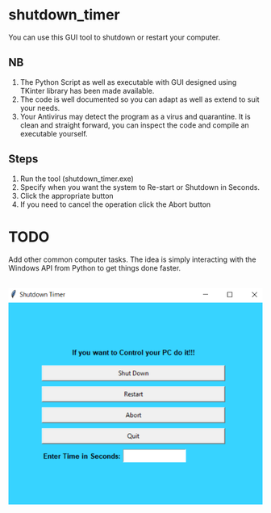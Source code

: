 # shutdown_timer
You can use this GUI tool to shutdown or restart your computer.

## NB
1. The Python Script as well as executable with GUI designed using TKinter library has been made available.
2. The code is well documented so you can adapt as well as extend to suit your needs.
3. Your Antivirus may detect the program as a virus and quarantine. It is clean and straight forward, you can inspect the code and compile an executable yourself.

## Steps
1. Run the tool (shutdown_timer.exe)
2. Specify when you want the system to Re-start or Shutdown in Seconds.
3. Click the appropriate button
4. If you need to cancel the operation click the Abort button

# TODO
Add other common computer tasks. The idea is simply interacting with the Windows API from Python to get things done faster. 
<br><br>

![shutdown_timer](https://raw.githubusercontent.com/TempleOkosun/shutdown_timer/master/shutdown_timer.png)

